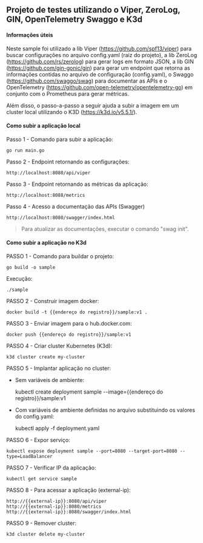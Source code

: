 ## Projeto de testes utilizando o Viper, ZeroLog, GIN, OpenTelemetry Swaggo e K3d

#### Informações úteis

Neste sample foi utilizado a lib Viper (https://github.com/spf13/viper) para buscar configurações no arquivo config.yaml (raiz do projeto), a lib ZeroLog (https://github.com/rs/zerolog) para gerar logs em formato JSON, a lib GIN (https://github.com/gin-gonic/gin) para gerar um endpoint que retorna as informações contidas no arquivo de configuração (config.yaml), o Swaggo (https://github.com/swaggo/swag) para documentar as APIs e o OpenTelemetry (https://github.com/open-telemetry/opentelemetry-go) em conjunto com o Prometheus para gerar métricas.

Além disso, o passo-a-passo a seguir ajuda a subir a imagem em um cluster local utilizando o K3D (https://k3d.io/v5.5.1/).

#### Como subir a aplicação local

Passo 1 - Comando para subir a aplicação:

    go run main.go

Passo 2 - Endpoint retornando as configurações:

    http://localhost:8080/api/viper

Passo 3 - Endpoint retornando as métricas da aplicação:

    http://localhost:8088/metrics

Passo 4 - Acesso a documentação das APIs (Swagger)

    http://localhost:8080/swagger/index.html

> Para atualizar as documentações, executar o comando "swag init".

#### Como subir a aplicação no K3d

PASSO 1 - Comando para buildar o projeto:

    go build -o sample

Execução:

    ./sample

PASSO 2 - Construir imagem docker:

    docker build -t {{endereço do registro}}/sample:v1 .

PASSO 3 - Enviar imagem para o hub.docker.com:

    docker push {{endereço do registro}}/sample:v1

PASSO 4 - Criar cluster Kubernetes (K3d):

    k3d cluster create my-cluster

PASSO 5 - Implantar aplicação no cluster:

* Sem variáveis de ambiente:

    kubectl create deployment sample --image={{endereço do registro}}/sample:v1

* Com variáveis de ambiente definidas no arquivo substituindo os valores do config.yaml:

    kubectl apply -f deployment.yaml

PASSO 6 - Expor serviço:

    kubectl expose deployment sample --port=8080 --target-port=8080 --type=LoadBalancer

PASSO 7 - Verificar IP da aplicação:

    kubectl get service sample

PASSO 8 - Para acessar a aplicação (external-ip):

    http://{{external-ip}}:8080/api/viper
    http://{{external-ip}}:8080/metrics
    http://{{external-ip}}:8080/swagger/index.html

PASSO 9 - Remover cluster:

    k3d cluster delete my-cluster